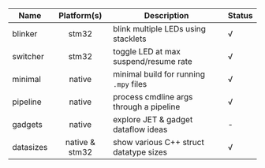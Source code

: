 | Name | Platform(s) | Description | Status |
|---|:---:|---|---|
| blinker | stm32 | blink multiple LEDs using stacklets | √ |
| switcher | stm32 | toggle LED at max suspend/resume rate | √ |
| minimal | native | minimal build for running `.mpy` files | √ |
| pipeline | native | process cmdline args through a pipeline | √ |
| gadgets | native | explore JET & gadget dataflow ideas | - |
| datasizes | native & stm32 | show various C++ struct datatype sizes | √ |
